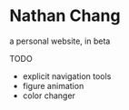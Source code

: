 # Nathan Chang

a personal website, in beta

TODO
- explicit navigation tools
- figure animation
- color changer
